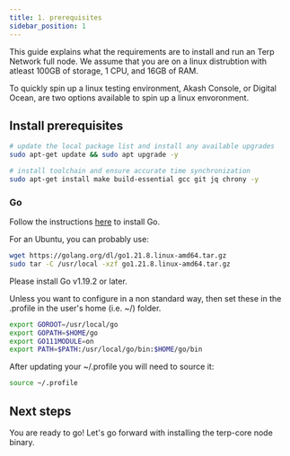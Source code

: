 ```yaml
---
title: 1. prerequisites
sidebar_position: 1
---
```

This guide explains what the requirements are to install and run an Terp Network full node. We assume that you are on a linux distrubtion with atleast 100GB of storage, 1 CPU, and 16GB of RAM.

To quickly spin up a linux testing environment, Akash Console, or Digital Ocean, are two options available to spin up a linux envoronment.

## Install prerequisites
```bash
# update the local package list and install any available upgrades
sudo apt-get update && sudo apt upgrade -y

# install toolchain and ensure accurate time synchronization
sudo apt-get install make build-essential gcc git jq chrony -y
```
### Go 
Follow the instructions [here](https://go.dev/doc/install) to install Go.

For an Ubuntu, you can probably use:
```bash
wget https://golang.org/dl/go1.21.8.linux-amd64.tar.gz
sudo tar -C /usr/local -xzf go1.21.8.linux-amd64.tar.gz
```
Please install Go v1.19.2 or later.

Unless you want to configure in a non standard way, then set these in the .profile in the user's home (i.e. ~/) folder.

```bash
export GOROOT=/usr/local/go
export GOPATH=$HOME/go
export GO111MODULE=on
export PATH=$PATH:/usr/local/go/bin:$HOME/go/bin
```

After updating your ~/.profile you will need to source it:

```bash 
source ~/.profile
```

## Next steps

You are ready to go! Let's go forward with installing the terp-core node binary.